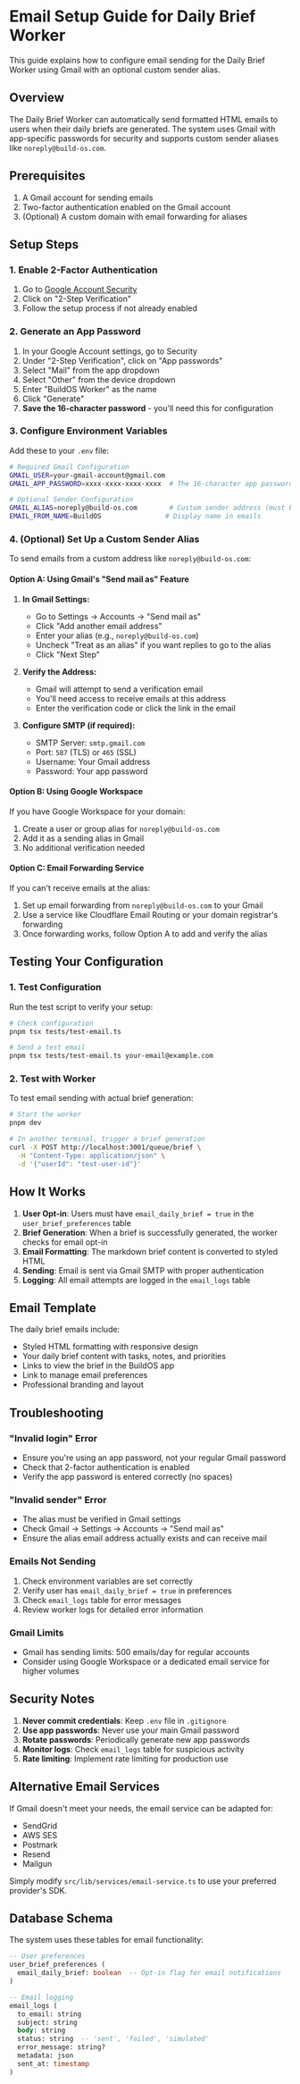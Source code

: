 # Email Setup Guide for Daily Brief Worker

This guide explains how to configure email sending for the Daily Brief Worker using Gmail with an optional custom sender alias.

## Overview

The Daily Brief Worker can automatically send formatted HTML emails to users when their daily briefs are generated. The system uses Gmail with app-specific passwords for security and supports custom sender aliases like `noreply@build-os.com`.

## Prerequisites

1. A Gmail account for sending emails
2. Two-factor authentication enabled on the Gmail account
3. (Optional) A custom domain with email forwarding for aliases

## Setup Steps

### 1. Enable 2-Factor Authentication

1. Go to [Google Account Security](https://myaccount.google.com/security)
2. Click on "2-Step Verification"
3. Follow the setup process if not already enabled

### 2. Generate an App Password

1. In your Google Account settings, go to Security
2. Under "2-Step Verification", click on "App passwords"
3. Select "Mail" from the app dropdown
4. Select "Other" from the device dropdown
5. Enter "BuildOS Worker" as the name
6. Click "Generate"
7. **Save the 16-character password** - you'll need this for configuration

### 3. Configure Environment Variables

Add these to your `.env` file:

```bash
# Required Gmail Configuration
GMAIL_USER=your-gmail-account@gmail.com
GMAIL_APP_PASSWORD=xxxx-xxxx-xxxx-xxxx  # The 16-character app password

# Optional Sender Configuration
GMAIL_ALIAS=noreply@build-os.com        # Custom sender address (must be verified)
EMAIL_FROM_NAME=BuildOS                # Display name in emails
```

### 4. (Optional) Set Up a Custom Sender Alias

To send emails from a custom address like `noreply@build-os.com`:

#### Option A: Using Gmail's "Send mail as" Feature

1. **In Gmail Settings:**
   - Go to Settings → Accounts → "Send mail as"
   - Click "Add another email address"
   - Enter your alias (e.g., `noreply@build-os.com`)
   - Uncheck "Treat as an alias" if you want replies to go to the alias
   - Click "Next Step"

2. **Verify the Address:**
   - Gmail will attempt to send a verification email
   - You'll need access to receive emails at this address
   - Enter the verification code or click the link in the email

3. **Configure SMTP (if required):**
   - SMTP Server: `smtp.gmail.com`
   - Port: `587` (TLS) or `465` (SSL)
   - Username: Your Gmail address
   - Password: Your app password

#### Option B: Using Google Workspace

If you have Google Workspace for your domain:

1. Create a user or group alias for `noreply@build-os.com`
2. Add it as a sending alias in Gmail
3. No additional verification needed

#### Option C: Email Forwarding Service

If you can't receive emails at the alias:

1. Set up email forwarding from `noreply@build-os.com` to your Gmail
2. Use a service like Cloudflare Email Routing or your domain registrar's forwarding
3. Once forwarding works, follow Option A to add and verify the alias

## Testing Your Configuration

### 1. Test Configuration

Run the test script to verify your setup:

```bash
# Check configuration
pnpm tsx tests/test-email.ts

# Send a test email
pnpm tsx tests/test-email.ts your-email@example.com
```

### 2. Test with Worker

To test email sending with actual brief generation:

```bash
# Start the worker
pnpm dev

# In another terminal, trigger a brief generation
curl -X POST http://localhost:3001/queue/brief \
  -H "Content-Type: application/json" \
  -d '{"userId": "test-user-id"}'
```

## How It Works

1. **User Opt-in**: Users must have `email_daily_brief = true` in the `user_brief_preferences` table
2. **Brief Generation**: When a brief is successfully generated, the worker checks for email opt-in
3. **Email Formatting**: The markdown brief content is converted to styled HTML
4. **Sending**: Email is sent via Gmail SMTP with proper authentication
5. **Logging**: All email attempts are logged in the `email_logs` table

## Email Template

The daily brief emails include:

- Styled HTML formatting with responsive design
- Your daily brief content with tasks, notes, and priorities
- Links to view the brief in the BuildOS app
- Link to manage email preferences
- Professional branding and layout

## Troubleshooting

### "Invalid login" Error

- Ensure you're using an app password, not your regular Gmail password
- Check that 2-factor authentication is enabled
- Verify the app password is entered correctly (no spaces)

### "Invalid sender" Error

- The alias must be verified in Gmail settings
- Check Gmail → Settings → Accounts → "Send mail as"
- Ensure the alias email address actually exists and can receive mail

### Emails Not Sending

1. Check environment variables are set correctly
2. Verify user has `email_daily_brief = true` in preferences
3. Check `email_logs` table for error messages
4. Review worker logs for detailed error information

### Gmail Limits

- Gmail has sending limits: 500 emails/day for regular accounts
- Consider using Google Workspace or a dedicated email service for higher volumes

## Security Notes

1. **Never commit credentials**: Keep `.env` file in `.gitignore`
2. **Use app passwords**: Never use your main Gmail password
3. **Rotate passwords**: Periodically generate new app passwords
4. **Monitor logs**: Check `email_logs` table for suspicious activity
5. **Rate limiting**: Implement rate limiting for production use

## Alternative Email Services

If Gmail doesn't meet your needs, the email service can be adapted for:

- SendGrid
- AWS SES
- Postmark
- Resend
- Mailgun

Simply modify `src/lib/services/email-service.ts` to use your preferred provider's SDK.

## Database Schema

The system uses these tables for email functionality:

```sql
-- User preferences
user_brief_preferences (
  email_daily_brief: boolean  -- Opt-in flag for email notifications
)

-- Email logging
email_logs (
  to_email: string
  subject: string
  body: string
  status: string  -- 'sent', 'failed', 'simulated'
  error_message: string?
  metadata: json
  sent_at: timestamp
)
```
